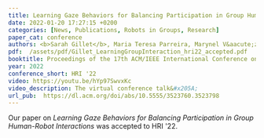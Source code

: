 ```yaml
---
title: Learning Gaze Behaviors for Balancing Participation in Group Human-Robot Interactions
date: 2022-01-20 17:27:15 +0200
categories: [News, Publications, Robots in Groups, Research]
paper_cat: conference
authors: <b>Sarah Gillet</b>, Maria Teresa Parreira, Marynel V&aacute;zquez, Iolanda Leite
pdf:  /assets/pdf/Gillet_LearningGroupInteraction_hri22_accepted.pdf
booktitle: Proceedings of the 17th ACM/IEEE International Conference on Human-Robot Interaction, 2022, New York, NY, USA
year: 2022
conference_short: HRI '22
video: https://youtu.be/hYp97SwvxKc
video_description: The virtual conference talk&#x205A;
url_pub:  https://dl.acm.org/doi/abs/10.5555/3523760.3523798
---
```


Our paper on <i>Learning Gaze Behaviors for Balancing Participation in Group Human-Robot Interactions</i> was accepted to HRI '22. 

